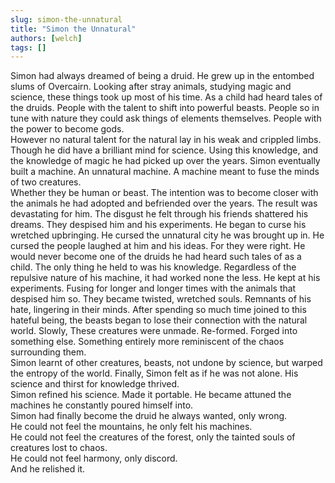 ```yaml
---
slug: simon-the-unnatural
title: "Simon the Unnatural"
authors: [welch]
tags: []
---
```


Simon had always dreamed of being a druid. He grew up in the entombed slums of Overcairn. Looking after stray animals, studying magic and science, these things took up most of his time. As a child had heard tales of the druids. People with the talent to shift into powerful beasts. People so in tune with nature they could ask things of elements themselves. People with the power to become gods.   
 However no natural talent for the natural lay in his weak and crippled limbs. Though he did have a brilliant mind for science. Using this knowledge, and the knowledge of magic he had picked up over the years. Simon eventually built a machine. An unnatural machine. A machine meant to fuse the minds of two creatures.  
 Whether they be human or beast. The intention was to become closer with the animals he had adopted and befriended over the years. The result was devastating for him. The disgust he felt through his friends shattered his dreams. They despised him and his experiments. He began to curse his wretched upbringing. He cursed the unnatural city he was brought up in. He cursed the people laughed at him and his ideas. For they were right. He would never become one of the druids he had heard such tales of as a child. The only thing he held to was his knowledge. Regardless of the repulsive nature of his machine, it had worked none the less. He kept at his experiments. Fusing for longer and longer times with the animals that despised him so. They became twisted, wretched souls. Remnants of his hate, lingering in their minds. After spending so much time joined to this hateful being, the beasts began to lose their connection with the natural world. Slowly, These creatures were unmade. Re-formed. Forged into something else. Something entirely more reminiscent of the chaos surrounding them.  
 Simon learnt of other creatures, beasts, not undone by science, but warped the entropy of the world. Finally, Simon felt as if he was not alone. His science and thirst for knowledge thrived.  
 Simon refined his science. Made it portable. He became attuned the machines he constantly poured himself into.   
 Simon had finally become the druid he always wanted, only wrong.   
 He could not feel the mountains, he only felt his machines.   
 He could not feel the creatures of the forest, only the tainted souls of creatures lost to chaos.  
 He could not feel harmony, only discord.  
 And he relished it.
